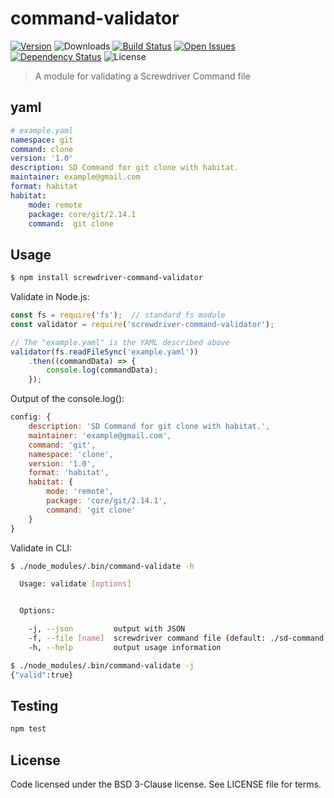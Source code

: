 # command-validator
[![Version][npm-image]][npm-url] ![Downloads][downloads-image] [![Build Status][status-image]][status-url] [![Open Issues][issues-image]][issues-url] [![Dependency Status][daviddm-image]][daviddm-url] ![License][license-image]

> A module for validating a Screwdriver Command file

## yaml

```yaml
# example.yaml
namespace: git
command: clone
version: '1.0'
description: SD Command for git clone with habitat.
maintainer: example@gmail.com
format: habitat
habitat:
    mode: remote
    package: core/git/2.14.1
    command:  git clone
```

## Usage

```bash
$ npm install screwdriver-command-validator
```

Validate in Node.js:

```javascript
const fs = require('fs');  // standard fs module
const validator = require('screwdriver-command-validator');

// The "example.yaml" is the YAML described above
validator(fs.readFileSync('example.yaml'))
    .then((commandData) => {
        console.log(commandData);
    });
```

Output of the console.log():

```javascript
config: {
    description: 'SD Command for git clone with habitat.',
    maintainer: 'example@gmail.com',
    command: 'git',
    namespace: 'clone',
    version: '1.0',
    format: 'habitat',
    habitat: {
        mode: 'remote',
        package: 'core/git/2.14.1',
        command: 'git clone'
    }
}
```

Validate in CLI:
```bash
$ ./node_modules/.bin/command-validate -h

  Usage: validate [options]


  Options:

    -j, --json         output with JSON
    -f, --file [name]  screwdriver command file (default: ./sd-command.yaml)
    -h, --help         output usage information

$ ./node_modules/.bin/command-validate -j
{"valid":true}
```

## Testing

```bash
npm test
```

## License

Code licensed under the BSD 3-Clause license. See LICENSE file for terms.

[npm-image]: https://img.shields.io/npm/v/screwdriver-command-validator.svg
[npm-url]: https://npmjs.org/package/screwdriver-command-validator
[downloads-image]: https://img.shields.io/npm/dt/screwdriver-command-validator.svg
[license-image]: https://img.shields.io/npm/l/screwdriver-command-validator.svg
[issues-image]: https://img.shields.io/github/issues/screwdriver-cd/command-validator.svg
[issues-url]: https://github.com/screwdriver-cd/command-validator/issues
[status-image]: https://cd.screwdriver.cd/pipelines/410/badge
[status-url]: https://cd.screwdriver.cd/pipelines/410
[daviddm-image]: https://david-dm.org/screwdriver-cd/command-validator.svg?theme=shields.io
[daviddm-url]: https://david-dm.org/screwdriver-cd/command-validator
